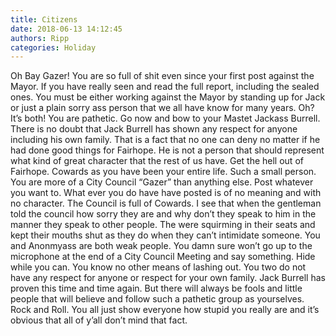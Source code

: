 ```yaml
---
title: Citizens
date: 2018-06-13 14:12:45
authors: Ripp
categories: Holiday
---
```


 Oh Bay Gazer! You are so full of shit even since your first post against the Mayor. If you have really seen and read the full report, including the sealed ones. You must be either working against the Mayor by standing up for Jack or just a plain sorry ass person that we all have know for many years. Oh? It’s both! You are pathetic. Go now and bow to your Mastet Jackass Burrell. There is no doubt that Jack Burrell has shown any respect for anyone including his own family. That is a fact that no one can deny no matter if he had done good things for Fairhope. He is not a person that should represent what kind of great character that the rest of us have. Get the hell out of Fairhope. Cowards as you have been your entire life. Such a small person.  You are more of a City Council “Gazer” than anything else. Post whatever you want to. What ever you do have have posted is of no meaning and with no character. The Council is full of Cowards. I see that when the gentleman told the council how sorry they are and why don’t they speak to him in the manner they speak to other people. The were squirming in their seats and kept their mouths shut as they do when they can’t intimidate someone.   You and Anonmyass are both weak people. You damn sure won’t go up to the microphone at the end of a City Council Meeting and say something. Hide while you can. You know no other means of lashing out. You two do not have any respect for anyone or respect for your own family. Jack Burrell has proven this time and time again. But there will always be fools and little people that will believe and follow such a pathetic group as yourselves. Rock and Roll. You all just show everyone how stupid you really are and it’s obvious that all of y’all don’t mind that fact.